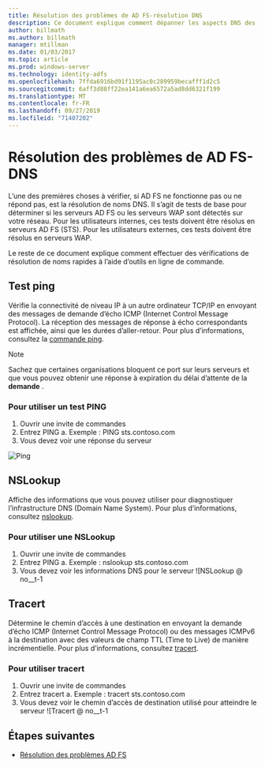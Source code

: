 ```yaml
---
title: Résolution des problèmes de AD FS-résolution DNS
description: Ce document explique comment dépanner les aspects DNS des AD FS
author: billmath
ms.author: billmath
manager: mtillman
ms.date: 01/03/2017
ms.topic: article
ms.prod: windows-server
ms.technology: identity-adfs
ms.openlocfilehash: 7ffda6916bd91f1195ac0c289959becafff1d2c5
ms.sourcegitcommit: 6aff3d88ff22ea141a6ea6572a5ad8dd6321f199
ms.translationtype: MT
ms.contentlocale: fr-FR
ms.lasthandoff: 09/27/2019
ms.locfileid: "71407202"
---
```

# <a name="ad-fs-troubleshooting---dns"></a>Résolution des problèmes de AD FS-DNS 
L’une des premières choses à vérifier, si AD FS ne fonctionne pas ou ne répond pas, est la résolution de noms DNS.  Il s’agit de tests de base pour déterminer si les serveurs AD FS ou les serveurs WAP sont détectés sur votre réseau.  Pour les utilisateurs internes, ces tests doivent être résolus en serveurs AD FS (STS).    Pour les utilisateurs externes, ces tests doivent être résolus en serveurs WAP.

Le reste de ce document explique comment effectuer des vérifications de résolution de noms rapides à l’aide d’outils en ligne de commande.

## <a name="ping-test"></a>Test ping
Vérifie la connectivité de niveau IP à un autre ordinateur TCP/IP en envoyant des messages de demande d’écho ICMP (Internet Control Message Protocol). La réception des messages de réponse à écho correspondants est affichée, ainsi que les durées d’aller-retour.  Pour plus d’informations, consultez la [commande ping](https://technet.microsoft.com/library/ff961503.aspx).


>[!NOTE]
>Sachez que certaines organisations bloquent ce port sur leurs serveurs et que vous pouvez obtenir une réponse à expiration du délai d’attente de la **demande** .

### <a name="to-use-a-ping-test"></a>Pour utiliser un test PING
1.  Ouvrir une invite de commandes
2. Entrez PING <name of adfs server> a. Exemple :  PING sts.contoso.com
3. Vous devez voir une réponse du serveur

![Ping](media/ad-fs-tshoot-dns/dns1.png)

## <a name="nslookup"></a>NSLookup
Affiche des informations que vous pouvez utiliser pour diagnostiquer l’infrastructure DNS (Domain Name System).  Pour plus d’informations, consultez [nslookup](https://technet.microsoft.com/library/cc725991.aspx).

### <a name="to-use-a-nslookup"></a>Pour utiliser une NSLookup
1.  Ouvrir une invite de commandes
2. Entrez PING <name of adfs server> a. Exemple : nslookup sts.contoso.com
3. Vous devez voir les informations DNS pour le serveur ![NSLookup @ no__t-1

## <a name="tracert"></a>Tracert
Détermine le chemin d’accès à une destination en envoyant la demande d’écho ICMP (Internet Control Message Protocol) ou des messages ICMPv6 à la destination avec des valeurs de champ TTL (Time to Live) de manière incrémentielle.   Pour plus d’informations, consultez [tracert](https://technet.microsoft.com/library/ff961507.aspx).


### <a name="to-use-tracert"></a>Pour utiliser tracert
1.  Ouvrir une invite de commandes
2. Entrez tracert <name of adfs server> a. Exemple : tracert sts.contoso.com
3. Vous devez voir le chemin d’accès de destination utilisé pour atteindre le serveur ![Tracert @ no__t-1

## <a name="next-steps"></a>Étapes suivantes

- [Résolution des problèmes AD FS](ad-fs-tshoot-overview.md)